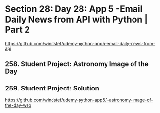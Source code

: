# Section 28: Day 28: App 5 -Email Daily News from API with Python | Part 2
https://github.com/windstef/udemy-python-app5-email-daily-news-from-api

## 258. Student Project: Astronomy Image of the Day

## 259. Student Project: Solution

https://github.com/windstef/udemy-python-app5.1-astronomy-image-of-the-day-web
